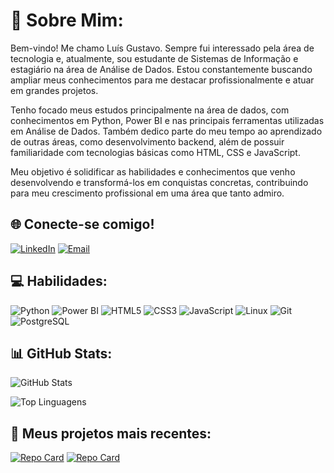 # 👨 Sobre Mim:

Bem-vindo! Me chamo Luís Gustavo. Sempre fui interessado pela área de tecnologia e, atualmente, sou estudante de Sistemas de Informação e estagiário na área de Análise de Dados. Estou constantemente buscando ampliar meus conhecimentos para me destacar profissionalmente e atuar em grandes projetos.

Tenho focado meus estudos principalmente na área de dados, com conhecimentos em Python, Power BI e nas principais ferramentas utilizadas em Análise de Dados. Também dedico parte do meu tempo ao aprendizado de outras áreas, como desenvolvimento backend, além de possuir familiaridade com tecnologias básicas como HTML, CSS e JavaScript.

Meu objetivo é solidificar as habilidades e conhecimentos que venho desenvolvendo e transformá-los em conquistas concretas, contribuindo para meu crescimento profissional em uma área que tanto admiro.

## 🌐 Conecte-se comigo!

[![LinkedIn](https://img.shields.io/badge/LinkedIn-0077B5?style=for-the-badge&logo=linkedin&logoColor=ffffff)](https://www.linkedin.com/in/luis-gustavoss/)
[![Email](https://img.shields.io/badge/-Email-004080?style=for-the-badge&logo=microsoft-outlook&logoColor=ffffff)](mailto:luis_gustavoss123@hotmail.com)

## 💻 Habilidades:
![Python](https://img.shields.io/badge/python-3670A0?style=for-the-badge&logo=python&logoColor=ffdd54)
![Power BI](https://img.shields.io/badge/power_bi-F2C811?style=for-the-badge&logo=powerbi&logoColor=black)
![HTML5](https://img.shields.io/badge/HTML5-E34F26?style=for-the-badge&logo=html5&logoColor=white)
![CSS3](https://img.shields.io/badge/CSS3-1572B6?style=for-the-badge&logo=css3&logoColor=white)
![JavaScript](https://img.shields.io/badge/JavaScript-F7DF1E?style=for-the-badge&logo=javascript&logoColor=black)
![Linux](https://img.shields.io/badge/Linux-000?style=for-the-badge&logo=linux&logoColor=FCC624)
![Git](https://img.shields.io/badge/GIT-E44C30?style=for-the-badge&logo=git&logoColor=white)
![PostgreSQL](https://img.shields.io/badge/postgresql-4169e1?style=for-the-badge&logo=postgresql&logoColor=white)

## 📊 GitHub Stats:

![GitHub Stats](https://github-readme-stats.vercel.app/api?username=LGstvexe&theme=transparent&bg_color=000&border_color=00008B&show_icons=true&icon_color=000022B&title_color=000022B&text_color=FFF&theme=blue_navy)

![Top Linguagens](https://github-readme-stats.vercel.app/api/top-langs/?username=LGstvexe&layout=compact&theme=transparent&bg_color=000&border_color=00008B&show_icons=true&icon_color=000022B&title_color=000022B&text_color=FFF&theme=blue_navy)

## 🎉 Meus projetos mais recentes:

<!--START_REPOS-->
[![Repo Card](https://github-readme-stats.vercel.app/api/pin/?username=LGstvexe&repo=desafio-sistema-bancario&style=for-the-badge)](https://github.com/LGstvexe/desafio-sistema-bancario)
[![Repo Card](https://github-readme-stats.vercel.app/api/pin/?username=LGstvexe&repo=app_conversor_imagens&style=for-the-badge)](https://github.com/LGstvexe/app_conversor_imagens)














